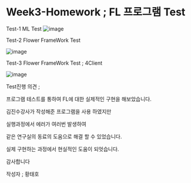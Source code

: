 # Week3-Homework ; FL 프로그램 Test
Test-1 ML Test
![image](https://user-images.githubusercontent.com/82348104/191165898-903a51e4-6a40-4b9b-bc4b-0b4a1f871d77.png)

Test-2 Flower FrameWork Test

![image](https://user-images.githubusercontent.com/82348104/191164986-c5028e42-90f7-4025-89dd-5699aa6ac3a3.png)

Test-3 Flower FrameWork Test ; 4Client

![image](https://user-images.githubusercontent.com/82348104/191182409-6d7a8d80-8fed-463b-81b8-0acb0e013a48.png)



Test진행 의견 ;

프로그램 테스트를 통하여 FL에 대한 실제적인 구현을 해보았습니다.

김진수강사가 작성해준 프로그램을 사용 하였지만

실행과정에서 에러가 여러번 발생하여 

같은 연구실의 동료의 도움으로 해결 할 수 있었습니다.

실제 구현하는 과정에서 현실적인 도움이 되엇습니다.

감사합니다


작성자 ; 황태호
